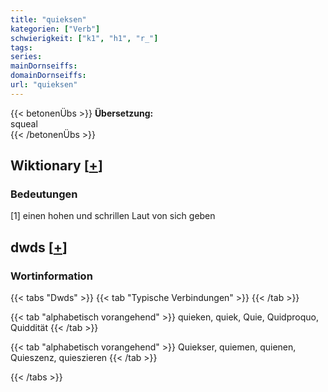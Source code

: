 ```yaml
---
title: "quieksen"
kategorien: ["Verb"]
schwierigkeit: ["k1", "h1", "r_"]
tags:
series:
mainDornseiffs:
domainDornseiffs:
url: "quieksen"
---
```


{{< betonenÜbs >}}
**Übersetzung:**  
squeal  
{{< /betonenÜbs >}}

## Wiktionary [[+](https://de.wiktionary.org/wiki/quieksen)]

### Bedeutungen
[1] einen hohen und schrillen Laut von sich geben  



## dwds [[+](https://www.dwds.de/wb/quieksen)]

### Wortinformation
{{< tabs "Dwds" >}}
{{< tab "Typische Verbindungen" >}}
{{< /tab >}}

{{< tab "alphabetisch vorangehend" >}}
quieken, quiek, Quie, Quidproquo, Quiddität
{{< /tab >}}

{{< tab "alphabetisch vorangehend" >}}
Quiekser, quiemen, quienen, Quieszenz, quieszieren
{{< /tab >}}

{{< /tabs >}}

